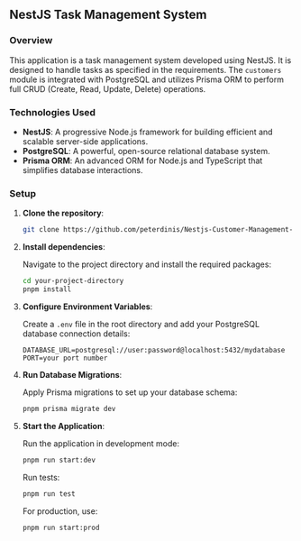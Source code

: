 ## NestJS Task Management System

### Overview

This application is a task management system developed using NestJS. It is designed to handle tasks as specified in the requirements. The `customers` module is integrated with PostgreSQL and utilizes Prisma ORM to perform full CRUD (Create, Read, Update, Delete) operations.

### Technologies Used

- **NestJS**: A progressive Node.js framework for building efficient and scalable server-side applications.
- **PostgreSQL**: A powerful, open-source relational database system.
- **Prisma ORM**: An advanced ORM for Node.js and TypeScript that simplifies database interactions.

### Setup

1. **Clone the repository**:

    ```bash
    git clone https://github.com/peterdinis/Nestjs-Customer-Management-System.git
    ```

2. **Install dependencies**:

    Navigate to the project directory and install the required packages:

    ```bash
    cd your-project-directory
    pnpm install
    ```

3. **Configure Environment Variables**:

    Create a `.env` file in the root directory and add your PostgreSQL database connection details:

    ```
    DATABASE_URL=postgresql://user:password@localhost:5432/mydatabase
    PORT=your port number
    ```

4. **Run Database Migrations**:

    Apply Prisma migrations to set up your database schema:

    ```bash
    pnpm prisma migrate dev
    ```

5. **Start the Application**:

    Run the application in development mode:

    ```bash
    pnpm run start:dev
    ```

   Run tests:
    ```bash
    pnpm run test
    ```

    For production, use:

    ```bash
    pnpm run start:prod
    ```
